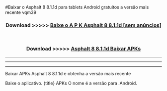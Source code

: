 #Baixar o Asphalt 8 8.1.1d  para tablets Android gratuitos a versão mais recente vqm39


<div align="center">
<h3>Download >>>>> <a href="https://pt-web.web.app/?pt= Asphalt 8 8.1.1d">Baixe o A P K Asphalt 8 8.1.1d [sem anúncios]</a></h3><br>

<h3>Download >>>>> <a href="https://pt-web.web.app/?pt= Asphalt 8 8.1.1d">Asphalt 8 8.1.1d Baixar APKs</a></h3>
</div>

----------------------------------------------------------

----------------------------------------------------------

----------------------------------------------------------

Baixar APKs Asphalt 8 8.1.1d e obtenha a versão mais recente

Baixe o aplicativo. {title} APKs O nome é a versão para .Android.


